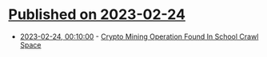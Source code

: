 # [Published on 2023-02-24](index.md)

* [2023-02-24, 00:10:00](https://yro.slashdot.org/story/23/02/23/2318253/crypto-mining-operation-found-in-school-crawl-space?utm_source=rss1.0mainlinkanon&utm_medium=feed) - [Crypto Mining Operation Found In School Crawl Space](https://yro.slashdot.org/story/23/02/23/2318253/crypto-mining-operation-found-in-school-crawl-space?utm_source=rss1.0mainlinkanon&utm_medium=feed)
